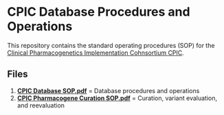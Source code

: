 # CPIC Database Procedures and Operations

This repository contains the standard operating procedures (SOP) for the [Clinical Pharmacogenetics Implementation Cohnsortium CPIC](https://cpicpgx.org).

## Files

1. __[CPIC Database SOP.pdf](CPIC%20Database%20SOP.pdf)__ = Database procedures and operations
2. __[CPIC Pharmacogene Curation SOP.pdf](CPIC%20Pharmacogene%20Curation%20SOP.pdf)__ = Curation, variant evaluation, and reevaluation
